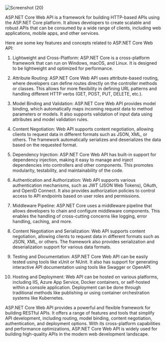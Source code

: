 ![Screenshot (20)](https://github.com/alif-dot/Simple_Student_WebApi/assets/62230465/109303ce-9be7-401a-b12c-597bb5397cca)

ASP.NET Core Web API is a framework for building HTTP-based APIs using the ASP.NET Core platform. It allows developers to create scalable and robust APIs that can be consumed by a wide range of clients, including web applications, mobile apps, and other services.

Here are some key features and concepts related to ASP.NET Core Web API:

1. Lightweight and Cross-Platform: ASP.NET Core is a cross-platform framework that can run on Windows, macOS, and Linux. It is designed to be lightweight and optimized for performance.

2. Attribute Routing: ASP.NET Core Web API uses attribute-based routing, where developers can define routes directly on the controller methods or classes. This allows for more flexibility in defining URL patterns and handling different HTTP verbs (GET, POST, PUT, DELETE, etc.).

3. Model Binding and Validation: ASP.NET Core Web API provides model binding, which automatically maps incoming request data to method parameters or models. It also supports validation of input data using attributes and model validation rules.

4. Content Negotiation: Web API supports content negotiation, allowing clients to request data in different formats such as JSON, XML, or others. The framework automatically serializes and deserializes the data based on the requested format.

5. Dependency Injection: ASP.NET Core Web API has built-in support for dependency injection, making it easy to manage and inject dependencies into controllers and other components. This promotes modularity, testability, and maintainability of the code.

6. Authentication and Authorization: Web API supports various authentication mechanisms, such as JWT (JSON Web Tokens), OAuth, and OpenID Connect. It also provides authorization policies to control access to API endpoints based on user roles and permissions.

7. Middleware Pipeline: ASP.NET Core uses a middleware pipeline that allows developers to chain and configure middleware components. This enables the handling of cross-cutting concerns like logging, error handling, caching, and more.

8. Content Negotiation and Serialization: Web API supports content negotiation, allowing clients to request data in different formats such as JSON, XML, or others. The framework also provides serialization and deserialization support for various data formats.

9. Testing and Documentation: ASP.NET Core Web API can be easily tested using tools like xUnit or NUnit. It also has support for generating interactive API documentation using tools like Swagger or OpenAPI.

10. Hosting and Deployment: Web API can be hosted on various platforms, including IIS, Azure App Service, Docker containers, or self-hosted within a console application. Deployment can be done through traditional methods like publishing or using container orchestration systems like Kubernetes.

ASP.NET Core Web API provides a powerful and flexible framework for building RESTful APIs. It offers a range of features and tools that simplify API development, including routing, model binding, content negotiation, authentication, and deployment options. With its cross-platform capabilities and performance optimizations, ASP.NET Core Web API is widely used for building high-quality APIs in the modern web development landscape.
